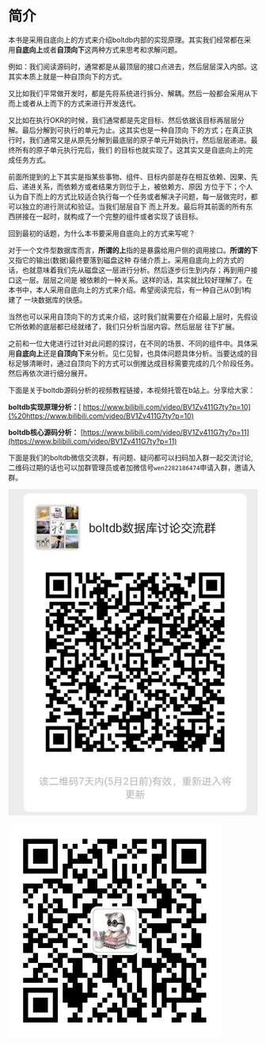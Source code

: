 # 简介

本书是采用自底向上的方式来介绍boltdb内部的实现原理。其实我们经常都在采用**自底向上**或者**自顶向下**这两种方式来思考和求解问题。

例如：我们阅读源码时，通常都是从最顶层的接口点进去，然后层层深入内部。这其实本质上就是一种自顶向下的方式。

又比如我们平常做开发时，都是先将系统进行拆分、解耦。然后一般都会采用从下而上或者从上而下的方式来进行开发迭代。

又比如在执行OKR的时候，我们通常都是先定目标、然后依据该目标再层层分解。最后分解到可执行的单元为止。这其实也是一种自顶向 下的方式；在真正执行时，我们通常又是从原先分解到最底层的原子单元开始执行，然后层层递进。最终所有的原子单元执行完后，我们 的目标也就实现了。这其实又是自底向上的完成任务方式。

前面所提到的上下其实是指某些事物、组件、目标内部是存在相互依赖、因果、先后、递进关系，而依赖方或者结果方则位于上，被依赖方、原因 方位于下；个人认为自下而上的方式比较适合执行每一个任务或者解决子问题，每一层做完时，都可以独立的进行测试和验证。当我们层层自下 而上开发。最后将其前面的所有东西拼接在一起时，就构成了一个完整的组件或者实现了该目标。

回到最初的话题，为什么本书要采用自底向上的方式来写呢？

对于一个文件型数据库而言，**所谓的上**指的是暴露给用户侧的调用接口。**所谓的下**又指它的输出\(数据\)最终要落到磁盘这种 存储介质上。采用自底向上的方式的话，也就意味着我们先从磁盘这一层进行分析。然后逐步衍生到内存；再到用户接口这一层。层层之间是 被依赖的一种关系。这样的话，其实就比较好理解了。在本书中，本人采用自底向上的方式来介绍。希望阅读完后，有一种自己从0到1构建了 一块数据库的快感。

当然也可以采用自顶向下的方式来介绍，这时我们就需要在介绍最上层时，先假设它所依赖的底层都已经就绪了，我们只分析当层内容。然后层层 往下扩展。

之前和一位大佬进行过针对此问题的探讨，在不同的场景、不同的组件中。具体采用**自底向上**还是**自顶向下**来分析。见仁见智，也具体问题具体分析。当要达成的目标足够清晰时，通过自顶向下的方式可以倒推达成目标需要完成的几个阶段任务。然后再依次进行细分展开。

下面是关于boltdb源码分析的视频教程链接，本视频托管在b站上。分享给大家：

**boltdb实现原理分析：**[ https://www.bilibili.com/video/BV1Zv411G7ty?p=10](%20https://www.bilibili.com/video/BV1Zv411G7ty?p=10)

**boltdb核心源码分析：** [https://www.bilibili.com/video/BV1Zv411G7ty?p=11](https://www.bilibili.com/video/BV1Zv411G7ty?p=11)

下面是我们的boltdb微信交流群，有问题、疑问都可以扫码加入群一起交流讨论,二维码过期的话也可以加群管理员或者加微信号`wen2282186474`申请入群，邀请入群。

![imgs/boltdb&#x7FA4;&#x4E8C;&#x7EF4;&#x7801;.jpeg](.gitbook/assets/boltdb群二维码.jpeg)

![imgs/&#x7FA4;&#x7BA1;&#x7406;&#x5FAE;&#x4FE1;&#x4E8C;&#x7EF4;&#x7801;.jpeg](.gitbook/assets/群管理微信二维码.jpeg)

